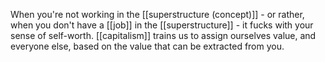 When you're not working in the [[superstructure (concept)]] - or rather, when you don't have a [[job]] in the [[superstructure]] - it fucks with your sense of self-worth. [[capitalism]] trains us to assign ourselves value, and everyone else, based on the value that can be extracted from you.